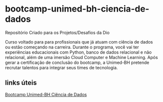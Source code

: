# bootcamp-unimed-bh-ciencia-de-dados
Repositório Criado para os Projetos/Desafios da Dio


Curso voltado para para profissionais que já atuam com ciência de dados ou estão começando na carreira. Durante o programa, você vai ter experiências educacionais com Python, banco de dados relacional e não relacional, além de uma imersão Cloud Computer e Machine Learning. Após gerar a certificação de conclusão do bootcamp, a Unimed-BH pretende recrutar talentos para integrar seus times de tecnologia.

## links úteis
[Bootcamp Unimed-BH Ciência de Dados](https://web.dio.me/track/geracao-tech-unimed-bh-ciencia-de-dados)